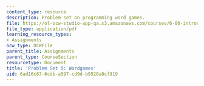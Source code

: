 ```yaml
---
content_type: resource
description: Problem set on programming word games.
file: https://ol-ocw-studio-app-qa.s3.amazonaws.com/courses/6-00-introduction-to-computer-science-and-programming-fall-2008/6ad16c676cdba597cd9db9520a8cf919_pset5.pdf
file_type: application/pdf
learning_resource_types:
- Assignments
ocw_type: OCWFile
parent_title: Assignments
parent_type: CourseSection
resourcetype: Document
title: 'Problem Set 5: Wordgames'
uid: 6ad16c67-6cdb-a597-cd9d-b9520a8cf919
---
```

